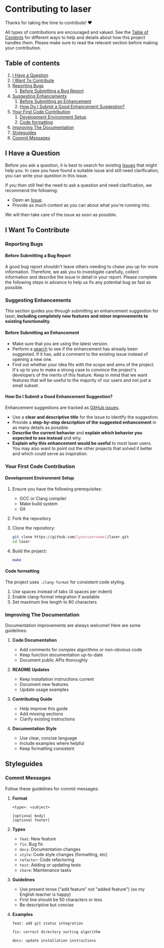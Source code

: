 # Contributing to laser

Thanks for taking the time to contribute! :heart:

All types of contributions are encouraged and valued. 
See the [Table of Contents](#table-of-contents) for different ways to help and 
details about how this project handles them. Please make sure to read the 
relevant section before making your contribution.

## Table of contents
1. [I Have a Question](#i-have-a-question)
2. [I Want To Contribute](#i-want-to-contribute)
  1. [Reporting Bugs](#reporting-bugs)
     1. [Before Submitting a Bug Report](#before-submitting-a-bug-report)
  2. [Suggesting Enhancements](#suggesting-enhancements)
     1. [Before Submitting an
        Enhancement](#before-submitting-an-enhancement)
     2. [How Do I Submit a Good Enhancement
        Suggestion?](#how-do-i-submit-a-good-enhancement-suggestion?)
  3. [Your First Code Contribution](#your-first-code-contribution)
     1. [Development Environment Setup](#development-environment-setup)
     2. [Code formatting](#code-formatting)
  4. [Improving The Documentation](#improving-the-documentation)
3. [Styleguides](#styleguides)
  1. [Commit Messages](#commit-messages)

## I Have a Question

Before you ask a question, it is best to search for existing 
[Issues](https://github.com/jmattaa/laser/issues) that might help you. 
In case you have found a suitable issue and still need clarification, 
you can write your question in this issue.

If you then still feel the need to ask a 
question and need clarification, we recommend the following:

- Open an [Issue](https://github.com/jmattaa/laser/issues/new).
- Provide as much context as you can about what you're running into.

We will then take care of the issue as soon as possible.

## I Want To Contribute

### Reporting Bugs

#### Before Submitting a Bug Report

A good bug report shouldn't leave others needing to chase you up for more 
information. Therefore, we ask you to investigate carefully, collect 
information and describe the issue in detail in your report.
Please complete the following steps in advance to help us fix any potential bug 
as fast as possible.

### Suggesting Enhancements

This section guides you through submitting an enhancement suggestion for laser, 
**including completely new features and minor improvements to existing 
functionality**. 

#### Before Submitting an Enhancement

- Make sure that you are using the latest version.
- Perform a [search](https://github.com/jmattaa/laser/issues) to see 
if the enhancement has already been suggested. If it has, add a comment to the 
existing issue instead of opening a new one.
- Find out whether your idea fits with the scope and aims of the project. It's 
up to you to make a strong case to convince the project's developers of the 
merits of this feature. Keep in mind that we want features that will be useful 
to the majority of our users and not just a small subset. 

#### How Do I Submit a Good Enhancement Suggestion?

Enhancement suggestions are tracked as 
[GitHub issues](https://github.com/jmattaa/laser/issues).

- Use a **clear and descriptive title** for the issue to identify the suggestion.
- Provide a **step-by-step description of the suggested enhancement** in as 
many details as possible.
- **Describe the current behavior** and **explain which behavior you expected 
to see instead** and why. 
- **Explain why this enhancement would be useful** to most laser users. You may 
also want to point out the other projects that solved it better and which could 
serve as inspiration.

### Your First Code Contribution

#### Development Environment Setup

1. Ensure you have the following prerequisites:
   - GCC or Clang compiler
   - Make build system
   - Git

2. Fork the repository

3. Clone the repository:
   ```bash
   git clone https://github.com/[yourusername]/laser.git
   cd laser
   ```

4. Build the project:
   ```bash
   make
   ```

#### Code formatting 

The project uses `.clang-format` for consistent code styling.

1. Use spaces instead of tabs (4 spaces per indent)
2. Enable clang-format integration if available
3. Set maximum line length to 80 characters

### Improving The Documentation

Documentation improvements are always welcome! Here are some guidelines:

1. **Code Documentation**
   - Add comments for complex algorithms or non-obvious code
   - Keep function documentation up-to-date
   - Document public APIs thoroughly

2. **README Updates**
   - Keep installation instructions current
   - Document new features
   - Update usage examples

3. **Contributing Guide**
   - Help improve this guide
   - Add missing sections
   - Clarify existing instructions

4. **Documentation Style**
   - Use clear, concise language
   - Include examples where helpful
   - Keep formatting consistent

## Styleguides
### Commit Messages

Follow these guidelines for commit messages:

1. **Format**
   ```
   <type>: <subject>

   [optional body]
   [optional footer]
   ```

2. **Types**
   - `feat`: New feature
   - `fix`: Bug fix
   - `docs`: Documentation changes
   - `style`: Code style changes (formatting, etc)
   - `refactor`: Code refactoring
   - `test`: Adding or updating tests
   - `chore`: Maintenance tasks

3. **Guidelines**
   - Use present tense ("add feature" not "added feature") 
   (so my English teacher is happy) 
   - First line should be 50 characters or less
   - Be descriptive but concise

4. **Examples**
   ```
   feat: add git status integration
   
   fix: correct directory sorting algorithm
   
   docs: update installation instructions
   ```
